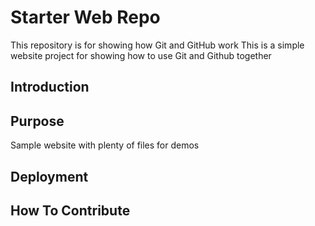# Starter Web Repo

This repository is for showing how Git and GitHub work
This is a simple website project for showing how to use Git and Github together

## Introduction

## Purpose

Sample website with plenty of files for demos

## Deployment

## How To Contribute